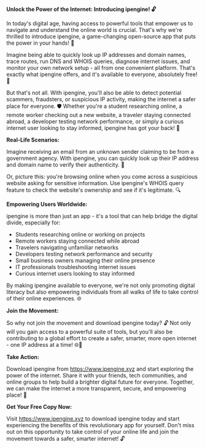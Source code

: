 **Unlock the Power of the Internet: Introducing ipengine! 🔓**

In today's digital age, having access to powerful tools that empower us to navigate and understand the online world is crucial. That's why we're thrilled to introduce ipengine, a game-changing open-source app that puts the power in your hands! 🌟

Imagine being able to quickly look up IP addresses and domain names, trace routes, run DNS and WHOIS queries, diagnose internet issues, and monitor your own network setup - all from one convenient platform. That's exactly what ipengine offers, and it's available to everyone, absolutely free! 💸

But that's not all. With ipengine, you'll also be able to detect potential scammers, fraudsters, or suspicious IP activity, making the internet a safer place for everyone. 🛡️ Whether you're a student researching online, a remote worker checking out a new website, a traveler staying connected abroad, a developer testing network performance, or simply a curious internet user looking to stay informed, ipengine has got your back! 🤝

**Real-Life Scenarios:**

Imagine receiving an email from an unknown sender claiming to be from a government agency. With ipengine, you can quickly look up their IP address and domain name to verify their authenticity. 👀

Or, picture this: you're browsing online when you come across a suspicious website asking for sensitive information. Use ipengine's WHOIS query feature to check the website's ownership and see if it's legitimate. 🔍

**Empowering Users Worldwide:**

ipengine is more than just an app - it's a tool that can help bridge the digital divide, especially for:

* Students researching online or working on projects
* Remote workers staying connected while abroad
* Travelers navigating unfamiliar networks
* Developers testing network performance and security
* Small business owners managing their online presence
* IT professionals troubleshooting internet issues
* Curious internet users looking to stay informed

By making ipengine available to everyone, we're not only promoting digital literacy but also empowering individuals from all walks of life to take control of their online experiences. 🌐

**Join the Movement:**

So why not join the movement and download ipengine today? 🔓 Not only will you gain access to a powerful suite of tools, but you'll also be contributing to a global effort to create a safer, smarter, more open internet - one IP address at a time! 🌐🚀

**Take Action:**

Download ipengine from https://www.ipengine.xyz and start exploring the power of the internet. Share it with your friends, tech communities, and online groups to help build a brighter digital future for everyone. Together, we can make the internet a more transparent, secure, and empowering place! 🌟

**Get Your Free Copy Now:**

Visit https://www.ipengine.xyz to download ipengine today and start experiencing the benefits of this revolutionary app for yourself. Don't miss out on this opportunity to take control of your online life and join the movement towards a safer, smarter internet! 🔓